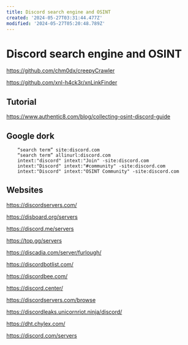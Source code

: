 ```yaml
---
title: Discord search engine and OSINT
created: '2024-05-27T03:31:44.477Z'
modified: '2024-05-27T05:20:48.789Z'
---
```


# Discord search engine and OSINT

https://github.com/chm0dx/creepyCrawler

https://github.com/xnl-h4ck3r/xnLinkFinder

## Tutorial

https://www.authentic8.com/blog/collecting-osint-discord-guide

## Google dork

```
    “search term” site:discord.com
    “search term” allinurl:discord.com
    intext:"discord" intext:"Join" -site:discord.com
    intext:"Discord" intext:"#community" -site:discord.com
    intext:"Discord" intext:"OSINT Community" -site:discord.com
```

## Websites

https://discordservers.com/

https://disboard.org/servers

https://discord.me/servers

https://top.gg/servers

https://discadia.com/server/furlough/

https://discordbotlist.com/

https://discordbee.com/

https://discord.center/

https://discordservers.com/browse

https://discordleaks.unicornriot.ninja/discord/

https://dht.chylex.com/

https://discord.com/servers

